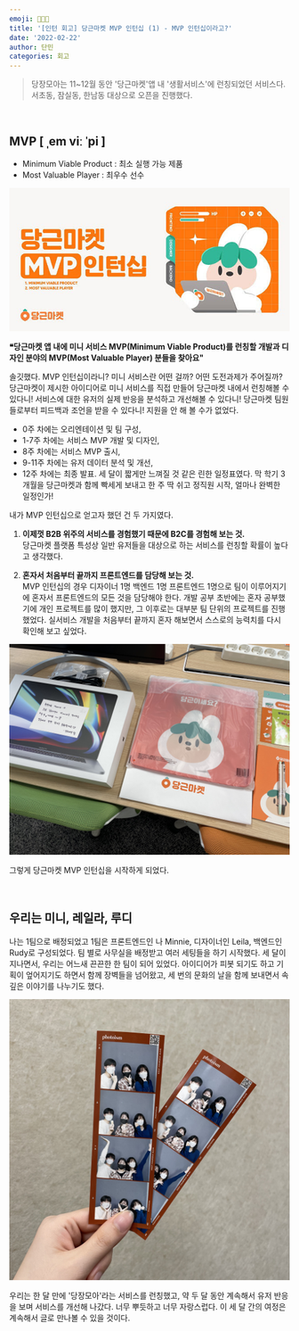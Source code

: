```yaml
---
emoji: 👩🏻‍💻
title: '[인턴 회고] 당근마켓 MVP 인턴십 (1) - MVP 인턴십이라고?'
date: '2022-02-22'
author: 단민
categories: 회고
---
```


> 당장모아는 11~12월 동안 '당근마켓'앱 내 '생활서비스'에 런칭되었던 서비스다.
> 서초동, 잠실동, 한남동 대상으로 오픈을 진행했다. 

&nbsp;

## MVP [ ˌem viː ˈpi ]

- Minimum Viable Product : 최소 실행 가능 제품
- Most Valuable Player : 최우수 선수

![](5-0.jpeg)
 
**❝당근마켓 앱 내에 미니 서비스 MVP(Minimum Viable Product)를 런칭할 개발과 디자인 분야의 MVP(Most Valuable Player) 분들을 찾아요"**

솔깃했다. MVP 인턴십이라니? 미니 서비스란 어떤 걸까? 어떤 도전과제가 주어질까? 당근마켓이 제시한 아이디어로 미니 서비스를 직접 만들어 당근마켓 내에서 런칭해볼 수 있다니! 서비스에 대한 유저의 실제 반응을 분석하고 개선해볼 수 있다니! 당근마켓 팀원들로부터 피드백과 조언을 받을 수 있다니! 지원을 안 해 볼 수가 없었다.

- 0주 차에는 오리엔테이션 및 팀 구성,
- 1-7주 차에는 서비스 MVP 개발 및 디자인,
- 8주 차에는 서비스 MVP 출시,
- 9-11주 차에는 유저 데이터 분석 및 개선,
- 12주 차에는 최종 발표.
세 달이 짧게만 느껴질 것 같은 린한 일정표였다. 막 학기 3개월을 당근마켓과 함께 빡세게 보내고 한 주 딱 쉬고 정직원 시작, 얼마나 완벽한 일정인가!

내가 MVP 인턴십으로 얻고자 했던 건 두 가지였다.

1. **이제껏 B2B 위주의 서비스를 경험했기 때문에 B2C를 경험해 보는 것.**  
   당근마켓 플랫폼 특성상 일반 유저들을 대상으로 하는 서비스를 런칭할 확률이 높다고 생각했다.

2. **혼자서 처음부터 끝까지 프론트엔드를 담당해 보는 것.**  
   MVP 인턴십의 경우 디자이너 1명 백엔드 1명 프론트엔드 1명으로 팀이 이루어지기에 혼자서 프론트엔드의 모든 것을 담당해야 한다. 개발 공부 초반에는 혼자 공부했기에 개인 프로젝트를 많이 했지만, 그 이후로는 대부분 팀 단위의 프로젝트를 진행했었다. 실서비스 개발을 처음부터 끝까지 혼자 해보면서 스스로의 능력치를 다시 확인해 보고 싶었다.

![](5-1.png)

그렇게 당근마켓 MVP 인턴십을 시작하게 되었다.

&nbsp;

## 우리는 미니, 레일라, 루디

나는 1팀으로 배정되었고 1팀은 프론트엔드인 나 Minnie, 디자이너인 Leila, 백엔드인 Rudy로 구성되었다. 팀 별로 사무실을 배정받고 여러 세팅들을 하기 시작했다. 세 달이 지나면서, 우리는 어느새 끈끈한 한 팀이 되어 있었다. 아이디어가 피봇 되기도 하고 기획이 엎어지기도 하면서 함께 장벽들을 넘어왔고, 세 번의 문화의 날을 함께 보내면서 속 깊은 이야기를 나누기도 했다.

![](5-2.png)

우리는 한 달 만에 '당장모아'라는 서비스를 런칭했고, 약 두 달 동안 계속해서 유저 반응을 보며 서비스를 개선해 나갔다. 너무 뿌듯하고 너무 자랑스럽다. 이 세 달 간의 여정은 계속해서 글로 만나볼 수 있을 것이다.
